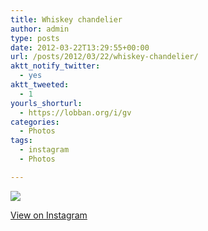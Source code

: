 ```yaml
---
title: Whiskey chandelier
author: admin
type: posts
date: 2012-03-22T13:29:55+00:00
url: /posts/2012/03/22/whiskey-chandelier/
aktt_notify_twitter:
  - yes
aktt_tweeted:
  - 1
yourls_shorturl:
  - https://lobban.org/i/gv
categories:
  - Photos
tags:
  - instagram
  - Photos

---
```

![][1]

[View on Instagram][2]

 [1]: https://lobban.org/wp-content/uploads/HLIC/f4183963fba185fb236a6987f50eda00.jpg
 [2]: http://instagr.am/p/IeexxJqlir/